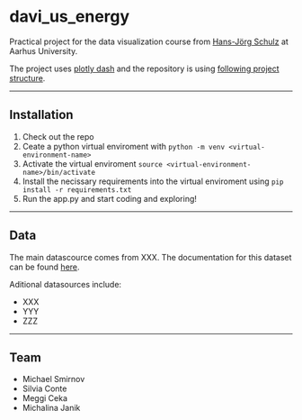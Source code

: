 # davi_us_energy

Practical project for the data visualization course from [Hans-Jörg Schulz](https://cs.au.dk/~hjschulz/) at Aarhus University.

The project uses [plotly dash](https://dash.plotly.com/) and the repository is using [following project structure](https://community.plotly.com/t/structuring-a-large-dash-application-best-practices-to-follow/62739).

---

## Installation

1. Check out the repo
2. Ceate a python virtual enviroment with `python -m venv <virtual-environment-name>`
3. Activate the virtual enviroment `source <virtual-environment-name>/bin/activate`
4. Install the necissary requirements into the virtual enviroment using `pip install -r requirements.txt`
5. Run the app.py and start coding and exploring!

---

## Data

The main datascource comes from XXX. The documentation for this dataset can be found [here](https://www.eia.gov/state/seds/seds-technical-notes-complete.php).

Aditional datasources include:

- XXX
- YYY
- ZZZ

--- 

## Team

- Michael Smirnov
- Silvia Conte
- Meggi Ceka
- Michalina Janik
